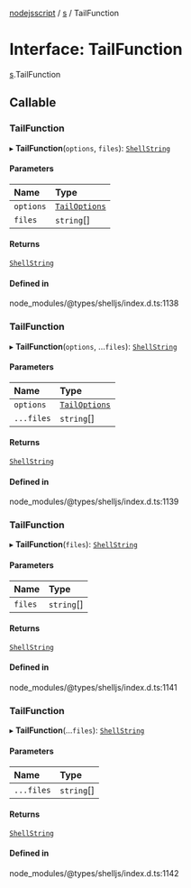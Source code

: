 [nodejsscript](../README.md) / [s](../modules/s.md) / TailFunction

# Interface: TailFunction

[s](../modules/s.md).TailFunction

## Callable

### TailFunction

▸ **TailFunction**(`options`, `files`): [`ShellString`](../modules/s.md#shellstring-1)

#### Parameters

| Name | Type |
| :------ | :------ |
| `options` | [`TailOptions`](s.TailOptions.md) |
| `files` | `string`[] |

#### Returns

[`ShellString`](../modules/s.md#shellstring-1)

#### Defined in

node_modules/@types/shelljs/index.d.ts:1138

### TailFunction

▸ **TailFunction**(`options`, ...`files`): [`ShellString`](../modules/s.md#shellstring-1)

#### Parameters

| Name | Type |
| :------ | :------ |
| `options` | [`TailOptions`](s.TailOptions.md) |
| `...files` | `string`[] |

#### Returns

[`ShellString`](../modules/s.md#shellstring-1)

#### Defined in

node_modules/@types/shelljs/index.d.ts:1139

### TailFunction

▸ **TailFunction**(`files`): [`ShellString`](../modules/s.md#shellstring-1)

#### Parameters

| Name | Type |
| :------ | :------ |
| `files` | `string`[] |

#### Returns

[`ShellString`](../modules/s.md#shellstring-1)

#### Defined in

node_modules/@types/shelljs/index.d.ts:1141

### TailFunction

▸ **TailFunction**(...`files`): [`ShellString`](../modules/s.md#shellstring-1)

#### Parameters

| Name | Type |
| :------ | :------ |
| `...files` | `string`[] |

#### Returns

[`ShellString`](../modules/s.md#shellstring-1)

#### Defined in

node_modules/@types/shelljs/index.d.ts:1142
